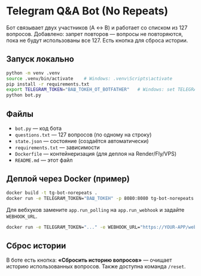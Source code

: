 # Telegram Q&A Bot (No Repeats)

Бот связывает двух участников (A ↔ B) и работает со списком из 127 вопросов.
Добавлено: запрет повторов — вопросы не повторяются, пока не будут использованы все 127. Есть кнопка для сброса истории.

## Запуск локально
```bash
python -m venv .venv
source .venv/bin/activate    # Windows: .venv\Scripts\activate
pip install -r requirements.txt
export TELEGRAM_TOKEN="ВАШ_ТОКЕН_ОТ_BOTFATHER"   # Windows: set TELEGRAM_TOKEN=...
python bot.py
```

## Файлы
- `bot.py` — код бота
- `questions.txt` — 127 вопросов (по одному на строку)
- `state.json` — состояние (создаётся автоматически)
- `requirements.txt` — зависимости
- `Dockerfile` — контейнеризация (для деплоя на Render/Fly/VPS)
- `README.md` — этот файл

## Деплой через Docker (пример)
```bash
docker build -t tg-bot-norepeats .
docker run -e TELEGRAM_TOKEN="ВАШ_ТОКЕН" -p 8080:8080 tg-bot-norepeats
```

Для вебхуков замените `app.run_polling` на `app.run_webhook` и задайте `WEBHOOK_URL`.
```bash
docker run -e TELEGRAM_TOKEN="..." -e WEBHOOK_URL="https://YOUR-APP/webhook" -p 8080:8080 tg-bot-norepeats
```

## Сброс истории
В боте есть кнопка: **«Сбросить историю вопросов»** — очищает историю использованных вопросов.
Также доступна команда `/reset`.
```